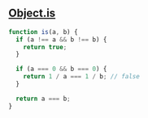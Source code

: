 ## [Object.is](https://bigfrontend.dev/problem/implement-Object.is)

<!-- notecardId: 1739475860523 -->

```js
function is(a, b) {
  if (a !== a && b !== b) {
    return true;
  }

  if (a === 0 && b === 0) {
    return 1 / a === 1 / b; // false
  }

  return a === b;
}
```
